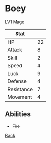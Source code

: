 # Boey

LV1 Mage

| Stat       | <!-- --> |
| ---------- | -------- |
| HP         | 22       |
| Attack     | 8        |
| Skill      | 2        |
| Speed      | 4        |
| Luck       | 9        |
| Defense    | 4        |
| Resistance | 7        |
| Movement   | 4        |

## Abilities

- Fire

[Back](README.md)
